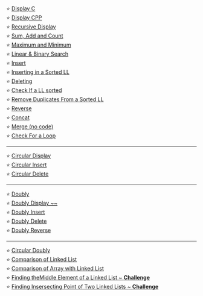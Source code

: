 
:star: [Display C](https://github.com/oucar/Data-Structures-Algorithms/blob/master/8-%20Linked%20List/displayC.c)<br>
:star: [Display CPP](https://github.com/oucar/Data-Structures-Algorithms/blob/master/8-%20Linked%20List/displayCPP.cpp)<br>
:star: [Recursive Display](https://github.com/oucar/Data-Structures-Algorithms/blob/master/8-%20Linked%20List/recursiveDisplayCPP.cpp)<br>
:star: [Sum, Add and Count](https://github.com/oucar/Data-Structures-Algorithms/blob/master/8-%20Linked%20List/sumCountCPP.cpp)<br>
:star: [Maximum and Minimum](https://github.com/oucar/Data-Structures-Algorithms/blob/master/8-%20Linked%20List/maximumMinimum.cpp)<br>
:star: [Linear & Binary Search](https://github.com/oucar/Data-Structures-Algorithms/blob/master/8-%20Linked%20List/search.cpp)<br>
:star: [Insert](https://github.com/oucar/Data-Structures-Algorithms/blob/master/8-%20Linked%20List/insert.cpp)<br>
:star: [Inserting in a Sorted LL](https://github.com/oucar/Data-Structures-Algorithms/blob/master/8-%20Linked%20List/insertSorted.cpp)<br>
:star: [Deleting](https://github.com/oucar/Data-Structures-Algorithms/blob/master/8-%20Linked%20List/delete.cpp)<br>
:star: [Check If a LL sorted](https://github.com/oucar/Data-Structures-Algorithms/blob/master/8-%20Linked%20List/isSorted.cpp)<br>
:star: [Remove Duplicates From a Sorted LL](https://github.com/oucar/Data-Structures-Algorithms/blob/master/8-%20Linked%20List/isSorted-removeDuplicates.cpp)<br>
:star: [Reverse](https://github.com/oucar/Data-Structures-Algorithms/blob/master/8-%20Linked%20List/reverse.cpp)<br>
:star: [Concat](https://github.com/oucar/Data-Structures-Algorithms/blob/master/8-%20Linked%20List/concat.cpp)<br>
:star: [Merge (no code)]()<br>
:star: [Check For a Loop](https://github.com/oucar/Data-Structures-Algorithms/blob/master/8-%20Linked%20List/isLoop.cpp)<br>

---

:star: [Circular Display](https://github.com/oucar/Data-Structures-Algorithms/blob/master/8-%20Linked%20List/circularDisplay.cpp)<br>
:star: [Circular Insert](https://github.com/oucar/Data-Structures-Algorithms/blob/master/8-%20Linked%20List/circularInsert.cpp)<br>
:star: [Circular Delete](https://github.com/oucar/Data-Structures-Algorithms/blob/master/8-%20Linked%20List/circularDelete.cpp)<br>

---

:star: [Doubly](https://github.com/oucar/Data-Structures-Algorithms/blob/master/8-%20Linked%20List/doubly.cpp)<br>
:star: [Doubly Display ~~]()<br>
:star: [Doubly Insert](https://github.com/oucar/Data-Structures-Algorithms/blob/master/8-%20Linked%20List/doublyInsert.cpp)<br>
:star: [Doubly Delete](https://github.com/oucar/Data-Structures-Algorithms/blob/master/8-%20Linked%20List/doublyDelete.cpp)<br>
:star: [Doubly Reverse](https://github.com/oucar/Data-Structures-Algorithms/blob/master/8-%20Linked%20List/doublyReverse.cpp)<br>

---
:star: [Circular Doubly]()<br>
:star: [Comparison of Linked List]()<br>
:star: [Comparison of Array with Linked List]()<br>
:star: [Finding theMiddle Element of a Linked List ~ **Challenge**]()<br>
:star: [Finding Insersecting Point of Two Linked Lists ~ **Challenge**]()<br>





